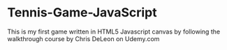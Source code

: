 # Tennis-Game-JavaScript
This is my first game written in HTML5 Javascript canvas by following the walkthrough course by Chris DeLeon on Udemy.com
